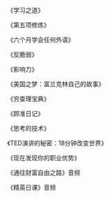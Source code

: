 《学习之道》

《第五项修炼》

《六个月学会任何外语》

《反脆弱》

《影响力》

《美国之梦：富兰克林自己的故事》

《穷查理宝典》

《顾准日记》

《思考的技术》

《TED演讲的秘密：18分钟改变世界》

《现在发现你的职业优势》

《通往财富自由之路》音频

《精英日课》音频